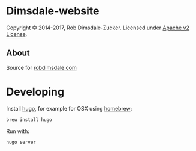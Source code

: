 Dimsdale-website
===========

Copyright © 2014-2017, Rob Dimsdale-Zucker. Licensed under [Apache v2 License].

About
-----
Source for [robdimsdale.com]

# Developing

Install [hugo](https://gohugo.io/), for example for OSX using [homebrew](https://brew.sh/):

```sh
brew install hugo
```

Run with:

```sh
hugo server
```

 [Apache v2 License]: https://github.com/robdimsdale/dimsdale-website/raw/master/LICENSE
 [robdimsdale.com]: https://robdimsdale.com
